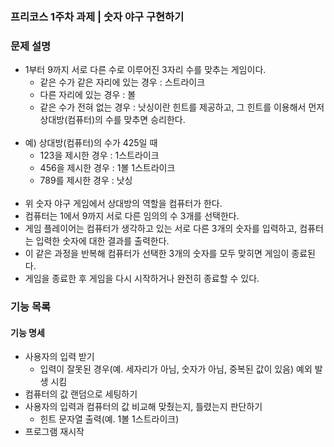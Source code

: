 ### 프리코스 1주차 과제 | 숫자 야구 구현하기
### 문제 설명
- 1부터 9까지 서로 다른 수로 이루어진 3자리 수를 맞추는 게임이다.
  - 같은 수가 같은 자리에 있는 경우 : 스트라이크
  - 다른 자리에 있는 경우 : 볼
  - 같은 수가 전혀 없는 경우 : 낫싱이란 힌트를 제공하고, 그 힌트를 이용해서 먼저 상대방(컴퓨터)의 수를 맞추면 승리한다.
<br/><br/>
- 예) 상대방(컴퓨터)의 수가 425일 때
  - 123을 제시한 경우 : 1스트라이크
  - 456을 제시한 경우 : 1볼 1스트라이크
  - 789를 제시한 경우 : 낫싱
<br/><br/>
- 위 숫자 야구 게임에서 상대방의 역할을 컴퓨터가 한다. 
- 컴퓨터는 1에서 9까지 서로 다른 임의의 수 3개를 선택한다. 
- 게임 플레이어는 컴퓨터가 생각하고 있는 서로 다른 3개의 숫자를 입력하고, 컴퓨터는 입력한 숫자에 대한 결과를 출력한다.
- 이 같은 과정을 반복해 컴퓨터가 선택한 3개의 숫자를 모두 맞히면 게임이 종료된다.
- 게임을 종료한 후 게임을 다시 시작하거나 완전히 종료할 수 있다.

### 기능 목록
#### 기능 명세
- 사용자의 입력 받기 
  - 입력이 잘못된 경우(예. 세자리가 아님, 숫자가 아님, 중복된 값이 있음) 예외 발생 시킴
- 컴퓨터의 값 랜덤으로 세팅하기
- 사용자의 입력과 컴퓨터의 값 비교해 맞췄는지, 틀렸는지 판단하기
  - 힌트 문자열 출력(예. 1볼 1스트라이크)
- 프로그램 재시작